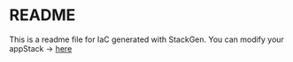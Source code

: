 # README
This is a readme file for IaC generated with StackGen.
You can modify your appStack -> [here](http://main.dev.stackgen.com/appstacks/3df1731b-57e6-438f-8c2a-1c0e46477071)

